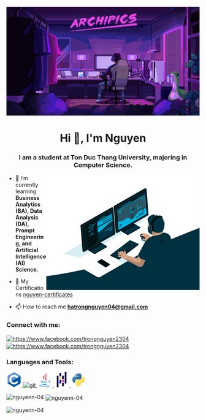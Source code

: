 ![Header](asset/dempgi7-520f8d5f-63d4-4453-8822-dbc149ae27f8.gif)

<h1 align="center">Hi 👋, I'm Nguyen</h1>
<h3 align="center">I am a student at Ton Duc Thang University, majoring in Computer Science.</h3>

<!-- <p align="left"> <a href="https://github.com/ryo-ma/github-profile-trophy"><img src="https://github-profile-trophy.vercel.app/?username=nguyenn-04" alt="nguyenn-04" /></a> </p> -->

<img align="right" alt="Coding" width="400" src="./asset/avento.gif">

-   🌱 I’m currently learning **Business Analytics (BA), Data Analysis (DA), Prompt Engineering, and Artificial Intelligence (AI) Science.**

-   📝 My Certifications [nguyen-certificates](https://nguyen-certificates.streamlit.app/)

-   📫 How to reach me **hatrongnguyen04@gmail.com**

<h3 align="left">Connect with me:</h3>
<p align="left">
<a href="https://linkedin.com/in/https://www.facebook.com/trongnguyen2304" target="blank"><img align="center" src="https://raw.githubusercontent.com/rahuldkjain/github-profile-readme-generator/master/src/images/icons/Social/linked-in-alt.svg" alt="https://www.facebook.com/trongnguyen2304" height="30" width="40" /></a>
<a href="https://www.facebook.com/trongnguyen2304" target="blank"><img align="center" src="https://raw.githubusercontent.com/rahuldkjain/github-profile-readme-generator/master/src/images/icons/Social/facebook.svg" alt="https://www.facebook.com/trongnguyen2304" height="30" width="40" /></a>
</p>

<h3 align="left">Languages and Tools:</h3>
<p align="left"> <a href="https://www.cprogramming.com/" target="_blank" rel="noreferrer"> <img src="https://raw.githubusercontent.com/devicons/devicon/master/icons/c/c-original.svg" alt="c" width="40" height="40"/> </a> <a href="https://git-scm.com/" target="_blank" rel="noreferrer"> <img src="https://www.vectorlogo.zone/logos/git-scm/git-scm-icon.svg" alt="git" width="40" height="40"/> </a> <a href="https://www.java.com" target="_blank" rel="noreferrer"> <img src="https://raw.githubusercontent.com/devicons/devicon/master/icons/java/java-original.svg" alt="java" width="40" height="40"/> </a> <a href="https://pandas.pydata.org/" target="_blank" rel="noreferrer"> <img src="https://raw.githubusercontent.com/devicons/devicon/2ae2a900d2f041da66e950e4d48052658d850630/icons/pandas/pandas-original.svg" alt="pandas" width="40" height="40"/> </a> <a href="https://www.python.org" target="_blank" rel="noreferrer"> <img src="https://raw.githubusercontent.com/devicons/devicon/master/icons/python/python-original.svg" alt="python" width="40" height="40"/> </a> </p>

<p><img align="left" src="https://github-readme-stats.vercel.app/api/top-langs?username=nguyenn-04&show_icons=true&locale=en&layout=compact" alt="nguyenn-04" /></p>

<p>&nbsp;<img align="center" src="https://github-readme-stats.vercel.app/api?username=nguyenn-04&show_icons=true&locale=en" alt="nguyenn-04" /></p>

<p><img align="center" src="https://github-readme-streak-stats.herokuapp.com/?user=nguyenn-04&" alt="nguyenn-04" /></p>
